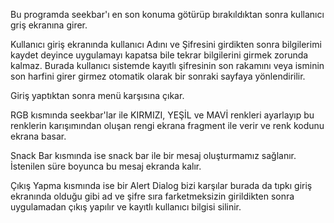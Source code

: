 Bu programda seekbar'ı en son konuma götürüp bırakıldıktan sonra kullanıcı griş ekranına girer.

Kullanıcı giriş ekranında kullanıcı Adını ve Şifresini girdikten sonra bilgilerimi kaydet deyince uygulamayı kapatsa bile tekrar bilgilerini girmek zorunda kalmaz. Burada kullanıcı sistemde kayıtlı şifresinin son rakamını veya isminin son harfini girer girmez otomatik olarak bir sonraki sayfaya yönlendirilir.

Giriş yaptıktan sonra menü karşısına çıkar.

RGB kısmında seekbar'lar ile KIRMIZI, YEŞİL ve MAVİ renkleri ayarlayıp bu renklerin karışımından oluşan rengi ekrana fragment ile verir ve renk kodunu ekrana basar.

Snack Bar kısmında ise snack bar ile bir mesaj oluşturmamız sağlanır. İstenilen süre boyunca bu mesaj ekranda kalır.

Çıkış Yapma kısmında ise bir Alert Dialog bizi karşılar burada da tıpkı giriş ekranında olduğu gibi ad ve şifre sıra farketmeksizin girildikten sonra uygulamadan çıkış
yapılır ve kayıtlı kullanıcı bilgisi silinir.
